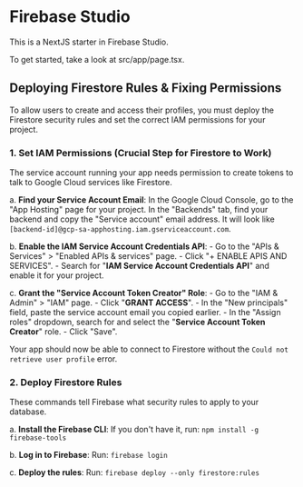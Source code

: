 
# Firebase Studio

This is a NextJS starter in Firebase Studio.

To get started, take a look at src/app/page.tsx.

## Deploying Firestore Rules & Fixing Permissions

To allow users to create and access their profiles, you must deploy the Firestore security rules and set the correct IAM permissions for your project.

### 1. Set IAM Permissions (Crucial Step for Firestore to Work)

The service account running your app needs permission to create tokens to talk to Google Cloud services like Firestore.

a. **Find your Service Account Email**: In the Google Cloud Console, go to the "App Hosting" page for your project. In the "Backends" tab, find your backend and copy the "Service account" email address. It will look like `[backend-id]@gcp-sa-apphosting.iam.gserviceaccount.com`.

b. **Enable the IAM Service Account Credentials API**:
    - Go to the "APIs & Services" > "Enabled APIs & services" page.
    - Click "+ ENABLE APIS AND SERVICES".
    - Search for "**IAM Service Account Credentials API**" and enable it for your project.

c. **Grant the "Service Account Token Creator" Role**:
    - Go to the "IAM & Admin" > "IAM" page.
    - Click "**GRANT ACCESS**".
    - In the "New principals" field, paste the service account email you copied earlier.
    - In the "Assign roles" dropdown, search for and select the "**Service Account Token Creator**" role.
    - Click "Save".

Your app should now be able to connect to Firestore without the `Could not retrieve user profile` error.

### 2. Deploy Firestore Rules

These commands tell Firebase what security rules to apply to your database.

a. **Install the Firebase CLI**:
If you don't have it, run: `npm install -g firebase-tools`

b. **Log in to Firebase**:
Run: `firebase login`

c. **Deploy the rules**:
Run: `firebase deploy --only firestore:rules`
